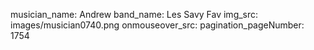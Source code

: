 musician_name: Andrew
band_name: Les Savy Fav
img_src: images/musician0740.png
onmouseover_src: 
pagination_pageNumber: 1754